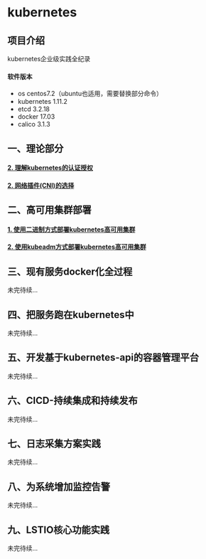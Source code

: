 # kubernetes

## 项目介绍
kubernetes企业级实践全纪录

#### 软件版本
- os centos7.2（ubuntu也适用，需要替换部分命令）
- kubernetes 1.11.2
- etcd 3.2.18
- docker 17.03
- calico 3.1.3

## 一、理论部分
#### [2. 理解kubernetes的认证授权][1]
#### [2. 网络插件(CNI)的选择][2]
## 二、高可用集群部署
#### [1. 使用二进制方式部署kubernetes高可用集群][3]
#### [2. 使用kubeadm方式部署kubernetes高可用集群][4]
## 三、现有服务docker化全过程
未完待续...
## 四、把服务跑在kubernetes中
未完待续...
## 五、开发基于kubernetes-api的容器管理平台
未完待续...
## 六、CICD-持续集成和持续发布
未完待续...
## 七、日志采集方案实践
未完待续...
## 八、为系统增加监控告警
未完待续...
## 九、LSTIO核心功能实践
未完待续...


[1]:https://gitee.com/pa/kubernetes/blob/master/docs/auth.md
[2]:https://gitee.com/pa/kubernetes/blob/master/docs/cni.md
[3]:https://gitee.com/pa/kubernetes-ha-binary
[4]:https://gitee.com/pa/kubernetes-ha-kubeadm
